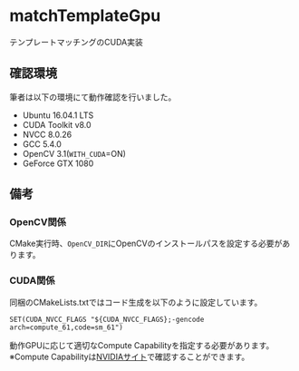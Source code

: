 ﻿# matchTemplateGpu
テンプレートマッチングのCUDA実装

## 確認環境
筆者は以下の環境にて動作確認を行いました。

* Ubuntu 16.04.1 LTS
* CUDA Toolkit v8.0
* NVCC 8.0.26
* GCC 5.4.0
* OpenCV 3.1(<code>WITH_CUDA</code>=ON)
* GeForce GTX 1080

## 備考
### OpenCV関係
CMake実行時、<code>OpenCV_DIR</code>にOpenCVのインストールパスを設定する必要があります。

### CUDA関係
同梱のCMakeLists.txtではコード生成を以下のように設定しています。

```
SET(CUDA_NVCC_FLAGS "${CUDA_NVCC_FLAGS};-gencode arch=compute_61,code=sm_61")
```

動作GPUに応じて適切なCompute Capabilityを指定する必要があります。<br>
※Compute Capabilityは[NVIDIAサイト](https://developer.nvidia.com/cuda-gpus)で確認することができます。
